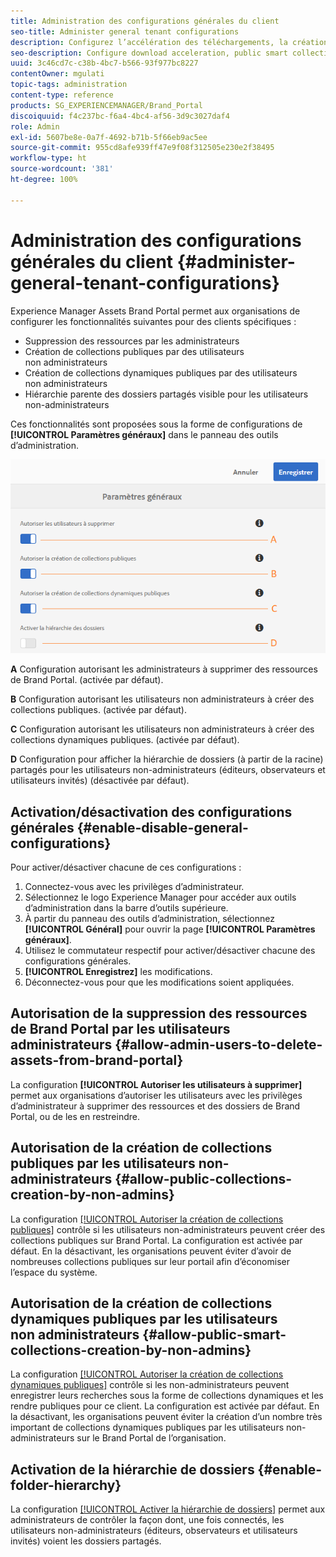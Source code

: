 ```yaml
---
title: Administration des configurations générales du client
seo-title: Administer general tenant configurations
description: Configurez l’accélération des téléchargements, la création de collections publiques, dynamiques ou non, et permettez aux utilisateurs administrateurs de supprimer des ressources sur les clients.
seo-description: Configure download acceleration, public smart collection creation, public collection creation, and enable admin users to delete assets on tenants.
uuid: 3c46cd7c-c38b-4bc7-b566-93f977bc8227
contentOwner: mgulati
topic-tags: administration
content-type: reference
products: SG_EXPERIENCEMANAGER/Brand_Portal
discoiquuid: f4c237bc-f6a4-4bc4-af56-3d9c3027daf4
role: Admin
exl-id: 5607be8e-0a7f-4692-b71b-5f66eb9ac5ee
source-git-commit: 955cd8afe939ff47e9f08f312505e230e2f38495
workflow-type: ht
source-wordcount: '381'
ht-degree: 100%

---
```


# Administration des configurations générales du client {#administer-general-tenant-configurations}

Experience Manager Assets Brand Portal permet aux organisations de configurer les fonctionnalités suivantes pour des clients spécifiques :

* Suppression des ressources par les administrateurs
* Création de collections publiques par des utilisateurs non administrateurs
* Création de collections dynamiques publiques par des utilisateurs non administrateurs
* Hiérarchie parente des dossiers partagés visible pour les utilisateurs non-administrateurs

Ces fonctionnalités sont proposées sous la forme de configurations de **[!UICONTROL Paramètres généraux]** dans le panneau des outils d’administration.

![](assets/general-config.png)

**A** Configuration autorisant les administrateurs à supprimer des ressources de Brand Portal. (activée par défaut).

**B** Configuration autorisant les utilisateurs non administrateurs à créer des collections publiques. (activée par défaut).

**C** Configuration autorisant les utilisateurs non administrateurs à créer des collections dynamiques publiques. (activée par défaut).

**D** Configuration pour afficher la hiérarchie de dossiers (à partir de la racine) partagés pour les utilisateurs non-administrateurs (éditeurs, observateurs et utilisateurs invités) (désactivée par défaut).

## Activation/désactivation des configurations générales {#enable-disable-general-configurations}

Pour activer/désactiver chacune de ces configurations :

1. Connectez-vous avec les privilèges d’administrateur.
1. Sélectionnez le logo Experience Manager pour accéder aux outils d’administration dans la barre d’outils supérieure.
1. À partir du panneau des outils d’administration, sélectionnez **[!UICONTROL Général]** pour ouvrir la page **[!UICONTROL Paramètres généraux]**.
1. Utilisez le commutateur respectif pour activer/désactiver chacune des configurations générales.
1. **[!UICONTROL Enregistrez]** les modifications.
1. Déconnectez-vous pour que les modifications soient appliquées.

## Autorisation de la suppression des ressources de Brand Portal par les utilisateurs administrateurs {#allow-admin-users-to-delete-assets-from-brand-portal}

La configuration **[!UICONTROL Autoriser les utilisateurs à supprimer]** permet aux organisations d’autoriser les utilisateurs avec les privilèges d’administrateur à supprimer des ressources et des dossiers de Brand Portal, ou de les en restreindre.

## Autorisation de la création de collections publiques par les utilisateurs non-administrateurs {#allow-public-collections-creation-by-non-admins}

La configuration [[!UICONTROL Autoriser la création de collections publiques]](../using/brand-portal-share-collection.md#main-pars-text-1915052376) contrôle si les utilisateurs non-administrateurs peuvent créer des collections publiques sur Brand Portal. La configuration est activée par défaut. En la désactivant, les organisations peuvent éviter d’avoir de nombreuses collections publiques sur leur portail afin d’économiser l’espace du système.

## Autorisation de la création de collections dynamiques publiques par les utilisateurs non administrateurs {#allow-public-smart-collections-creation-by-non-admins}

La configuration [[!UICONTROL Autoriser la création de collections dynamiques publiques]](../using/brand-portal-searching.md#main-pars-header-500620467) contrôle si les non-administrateurs peuvent enregistrer leurs recherches sous la forme de collections dynamiques et les rendre publiques pour ce client. La configuration est activée par défaut. En la désactivant, les organisations peuvent éviter la création d’un nombre très important de collections dynamiques publiques par les utilisateurs non-administrateurs sur le Brand Portal de l’organisation.

<!-- 
## Allow download acceleration {#allow-download-acceleration}

[[!UICONTROL Allow download acceleration]](../using/accelerated-download.md) configuration lets the organizations to allow accelerated downloads of assets from Brand Portal and shared links, by integrating with IBM Aspera Connect that is an install-on-demand application. The application uses proprietary technology to remove TCP overheads.
-->

## Activation de la hiérarchie de dossiers {#enable-folder-hierarchy}

La configuration [[!UICONTROL Activer la hiérarchie de dossiers]](../using/brand-portal-sharing-folders.md#non-admin-user-access-to-shared-folders) permet aux administrateurs de contrôler la façon dont, une fois connectés, les utilisateurs non-administrateurs (éditeurs, observateurs et utilisateurs invités) voient les dossiers partagés.
